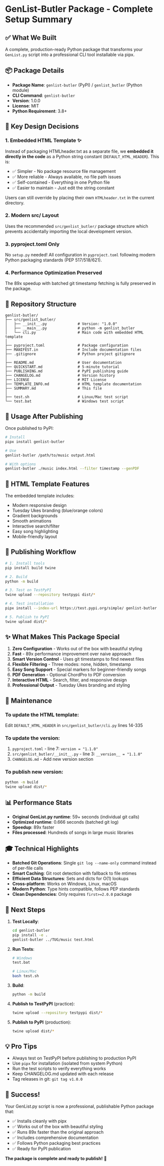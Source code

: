 # GenList-Butler Package - Complete Setup Summary

## ✅ What We Built

A complete, production-ready Python package that transforms your `GenList.py` script into a professional CLI tool installable via pipx.

## 📦 Package Details

- **Package Name**: `genlist-butler` (PyPI) / `genlist_butler` (Python module)
- **CLI Command**: `genlist-butler`
- **Version**: 1.0.0
- **License**: MIT
- **Python Requirement**: 3.8+

## 🎯 Key Design Decisions

### 1. **Embedded HTML Template** ✨
Instead of packaging HTMLheader.txt as a separate file, we **embedded it directly in the code** as a Python string constant (`DEFAULT_HTML_HEADER`). This is:
- ✅ Simpler - No package resource file management
- ✅ More reliable - Always available, no file path issues
- ✅ Self-contained - Everything in one Python file
- ✅ Easier to maintain - Just edit the string constant

Users can still override by placing their own `HTMLheader.txt` in the current directory.

### 2. **Modern src/ Layout**
Uses the recommended `src/genlist_butler/` package structure which prevents accidentally importing the local development version.

### 3. **pyproject.toml Only**
No `setup.py` needed! All configuration in `pyproject.toml` following modern Python packaging standards (PEP 517/518/621).

### 4. **Performance Optimization Preserved**
The 89x speedup with batched git timestamp fetching is fully preserved in the package.

## 📁 Repository Structure

```
genlist-butler/
├── src/genlist_butler/
│   ├── __init__.py              # Version: "1.0.0"
│   ├── __main__.py              # python -m genlist_butler
│   └── cli.py                   # Main code with embedded HTML template
│
├── pyproject.toml               # Package configuration
├── MANIFEST.in                  # Include documentation files
├── .gitignore                   # Python project gitignore
│
├── README.md                    # User documentation
├── QUICKSTART.md                # 5-minute tutorial
├── PUBLISHING.md                # PyPI publishing guide
├── CHANGELOG.md                 # Version history
├── LICENSE                      # MIT License
├── TEMPLATE_INFO.md             # HTML template documentation
├── SUMMARY.md                   # This file
│
├── test.sh                      # Linux/Mac test script
└── test.bat                     # Windows test script
```

## 🚀 Usage After Publishing

Once published to PyPI:

```bash
# Install
pipx install genlist-butler

# Use
genlist-butler /path/to/music output.html

# With options
genlist-butler ./music index.html --filter timestamp --genPDF
```

## 🎨 HTML Template Features

The embedded template includes:
- Modern responsive design
- Tuesday Ukes branding (blue/orange colors)
- Gradient backgrounds
- Smooth animations
- Interactive search/filter
- Easy song highlighting
- Mobile-friendly layout

## 📝 Publishing Workflow

```bash
# 1. Install tools
pip install build twine

# 2. Build
python -m build

# 3. Test on TestPyPI
twine upload --repository testpypi dist/*

# 4. Test installation
pipx install --index-url https://test.pypi.org/simple/ genlist-butler

# 5. Publish to PyPI
twine upload dist/*
```

## ✨ What Makes This Package Special

1. **Zero Configuration** - Works out of the box with beautiful styling
2. **Fast** - 89x performance improvement over naive approach
3. **Smart Version Control** - Uses git timestamps to find newest files
4. **Flexible Filtering** - Three modes: none, hidden, timestamp
5. **Easy Song Support** - Special markers for beginner-friendly songs
6. **PDF Generation** - Optional ChordPro to PDF conversion
7. **Interactive HTML** - Search, filter, and responsive design
8. **Professional Output** - Tuesday Ukes branding and styling

## 🔧 Maintenance

### To update the HTML template:
Edit `DEFAULT_HTML_HEADER` in `src/genlist_butler/cli.py` lines 14-335

### To update the version:
1. `pyproject.toml` - line 7: `version = "1.1.0"`
2. `src/genlist_butler/__init__.py` - line 3: `__version__ = "1.1.0"`
3. `CHANGELOG.md` - Add new version section

### To publish new version:
```bash
python -m build
twine upload dist/*
```

## 📊 Performance Stats

- **Original GenList.py runtime**: 59+ seconds (individual git calls)
- **Optimized runtime**: 0.666 seconds (batched git log)
- **Speedup**: 89x faster
- **Files processed**: Hundreds of songs in large music libraries

## 🎓 Technical Highlights

- **Batched Git Operations**: Single `git log --name-only` command instead of per-file calls
- **Smart Caching**: Git root detection with fallback to file mtimes
- **Efficient Data Structures**: Sets and dicts for O(1) lookups
- **Cross-platform**: Works on Windows, Linux, macOS
- **Modern Python**: Type hints compatible, follows PEP standards
- **Clean Dependencies**: Only requires `first>=2.0.0` package

## 🎯 Next Steps

1. **Test Locally**:
   ```bash
   cd genlist-butler
   pip install -e .
   genlist-butler ../TUG/music test.html
   ```

2. **Run Tests**:
   ```bash
   # Windows
   test.bat
   
   # Linux/Mac
   bash test.sh
   ```

3. **Build**:
   ```bash
   python -m build
   ```

4. **Publish to TestPyPI** (practice):
   ```bash
   twine upload --repository testpypi dist/*
   ```

5. **Publish to PyPI** (production):
   ```bash
   twine upload dist/*
   ```

## 💡 Pro Tips

- Always test on TestPyPI before publishing to production PyPI
- Use `pipx` for installation (isolated from system Python)
- Run the test scripts to verify everything works
- Keep CHANGELOG.md updated with each release
- Tag releases in git: `git tag v1.0.0`

## 🎉 Success!

Your GenList.py script is now a professional, publishable Python package that:
- ✅ Installs cleanly with pipx
- ✅ Works out of the box with beautiful styling
- ✅ Runs 89x faster than the original approach
- ✅ Includes comprehensive documentation
- ✅ Follows Python packaging best practices
- ✅ Ready for PyPI publication

**The package is complete and ready to publish!** 🚀

